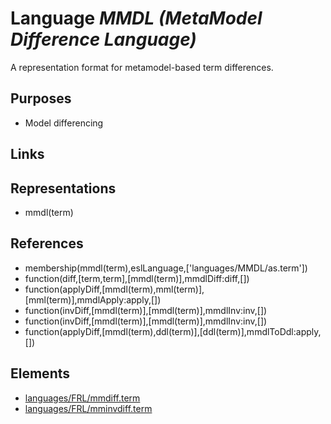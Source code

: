 # Language _MMDL (MetaModel Difference Language)_
A representation format for metamodel-based term differences.

## Purposes
* Model differencing

## Links

## Representations
* mmdl(term)

## References
* membership(mmdl(term),eslLanguage,['languages/MMDL/as.term'])
* function(diff,[term,term],[mmdl(term)],mmdlDiff:diff,[])
* function(applyDiff,[mmdl(term),mml(term)],[mml(term)],mmdlApply:apply,[])
* function(invDiff,[mmdl(term)],[mmdl(term)],mmdlInv:inv,[])
* function(invDiff,[mmdl(term)],[mmdl(term)],mmdlInv:inv,[])
* function(applyDiff,[mmdl(term),ddl(term)],[ddl(term)],mmdlToDdl:apply,[])

## Elements
* [languages/FRL/mmdiff.term](../../languages/FRL/mmdiff.term)
* [languages/FRL/mminvdiff.term](../../languages/FRL/mminvdiff.term)
